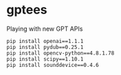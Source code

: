 # gptees
Playing with new GPT APIs

```
pip install openai==1.1.1
pip install pydub==0.25.1
pip install opencv-python==4.8.1.78
pip install scipy==1.10.1
pip install sounddevice==0.4.6
```